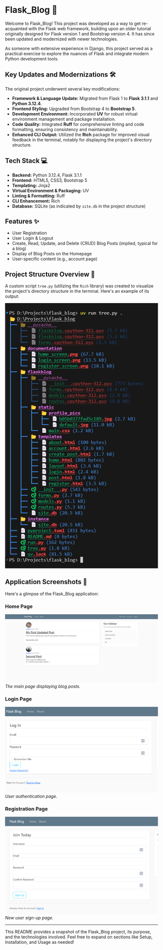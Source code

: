 # Flask_Blog 🚀

Welcome to Flask_Blog! This project was developed as a way to get re-acquainted with the Flask web framework, building upon an older tutorial originally designed for Flask version 1 and Bootstrap version 4. It has since been updated and modernized with newer technologies.

As someone with extensive experience in Django, this project served as a practical exercise to explore the nuances of Flask and integrate modern Python development tools.

## Key Updates and Modernizations 🛠️

The original project underwent several key modifications:

* **Framework & Language Update:** Migrated from Flask 1 to **Flask 3.1.1** and **Python 3.12.4**.
* **Frontend Styling:** Upgraded from Bootstrap 4 to **Bootstrap 5**.
* **Development Environment:** Incorporated **UV** for robust virtual environment management and package installation.
* **Code Quality:** Integrated **Ruff** for comprehensive linting and code formatting, ensuring consistency and maintainability.
* **Enhanced CLI Output:** Utilized the **Rich** package for improved visual feedback in the terminal, notably for displaying the project's directory structure.

## Tech Stack 💻

* **Backend:** Python 3.12.4, Flask 3.1.1
* **Frontend:** HTML5, CSS3, Bootstrap 5
* **Templating:** Jinja2
* **Virtual Environment & Packaging:** UV
* **Linting & Formatting:** Ruff
* **CLI Enhancement:** Rich
* **Database:** SQLite (as indicated by `site.db` in the project structure)

## Features ✨

* User Registration
* User Login & Logout
* Create, Read, Update, and Delete (CRUD) Blog Posts (implied, typical for a blog)
* Display of Blog Posts on the Homepage
* User-specific content (e.g., account page)

## Project Structure Overview 📂

A custom script `tree.py` (utilizing the `Rich` library) was created to visualize the project's directory structure in the terminal. Here's an example of its output:

![Project Directory Structure](documentation/tree_layout.png)

## Application Screenshots 📸

Here's a glimpse of the Flask_Blog application:

### Home Page

![Home Page](documentation/home_screen.png)
*The main page displaying blog posts.*

### Login Page

![Login Page](documentation/login_screen.png)
*User authentication page.*

### Registration Page

![Registration Page](documentation/register_screen.png)
*New user sign-up page.*

---

This README provides a snapshot of the Flask_Blog project, its purpose, and the technologies involved. Feel free to expand on sections like Setup, Installation, and Usage as needed!
